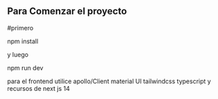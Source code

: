 

## Para Comenzar el proyecto
#primero

npm install

y luego 

npm run dev

para el frontend utilice 
apollo/Client 
material UI
tailwindcss
typescript
y recursos de next js 14
